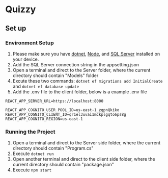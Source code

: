 # Quizzy

## Set up

### Environment Setup

1. Please make sure you have [dotnet](https://dotnet.microsoft.com/en-us/download), [Node](https://nodejs.org/en/download/), and [SQL Server](https://www.microsoft.com/en-us/sql-server/sql-server-downloads) installed on your device.
2. Add the SQL Server connection string in the appsetting.json
3. Open a terminal and direct to the Server folder, where the current directory should contain "Models" folder
4. Excute these two commands: `dotnet ef migrations add InitialCreate` and `dotnet ef database update`
5. Add the .env file to the client folder, below is a example .env file

```
REACT_APP_SERVER_URL=https://localhost:8000

REACT_APP_COGNITO_USER_POOL_ID=us-east-1_zgpnQkiko
REACT_APP_COGNITO_CLIENT_ID=qr1el3uvai1mckplgqto6ps8g
REACT_APP_COGNITO_REGION=us-east-1
```

### Running the Project

1. Open a terminal and direct to the Server side folder, where the current directory should contain "Program.cs"
2. Execute `dotnet run`
3. Open another terminal and direct to the client side folder, where the current directory should contain "package.json"
4. Execute `npm start`